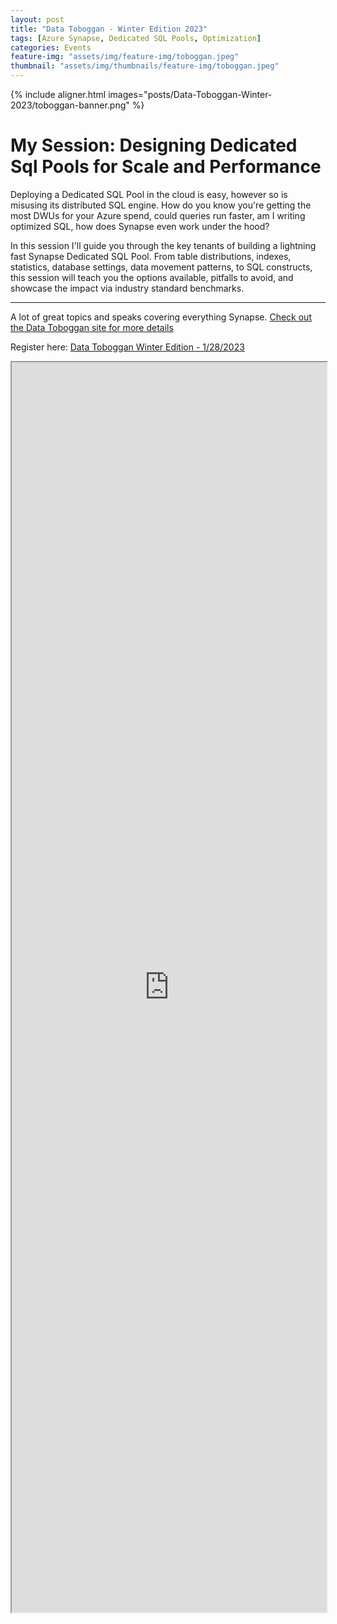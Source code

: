 ```yaml
---
layout: post
title: "Data Toboggan - Winter Edition 2023"
tags: [Azure Synapse, Dedicated SQL Pools, Optimization]
categories: Events
feature-img: "assets/img/feature-img/toboggan.jpeg"
thumbnail: "assets/img/thumbnails/feature-img/toboggan.jpeg"
---
```


{% include aligner.html images="posts/Data-Toboggan-Winter-2023/toboggan-banner.png" %}

# My Session: Designing Dedicated Sql Pools for Scale and Performance
Deploying a Dedicated SQL Pool in the cloud is easy, however so is misusing its distributed SQL engine. How do you know you're getting the most DWUs for your Azure spend, could queries run faster, am I writing optimized SQL, how does Synapse even work under the hood?

In this session I'll guide you through the key tenants of building a lightning fast Synapse Dedicated SQL Pool. From table distributions, indexes, statistics, database settings, data movement patterns, to SQL constructs, this session will teach you the options available, pitfalls to avoid, and showcase the impact via industry standard benchmarks.

------------------

A lot of great topics and speaks covering everything Synapse. [Check out the Data Toboggan site for more details](https://www.datatoboggan.co.uk/winter-edition-2023-agenda-saturday-january-28th/)

Register here: [Data Toboggan Winter Edition - 1/28/2023](https://www.meetup.com/data-toboggan/events/290572181/)

<iframe style="background: #FFFFFF;" src="https://sessionize.com/api/v2/pzob13hi/view/GridSmart?under=True" height="2000px" width="100%" style="border:none;"></iframe>

